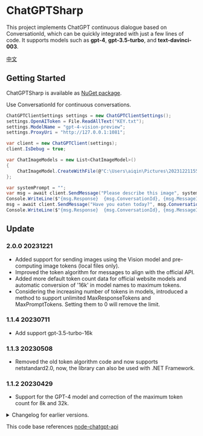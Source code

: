 # ChatGPTSharp

This project implements ChatGPT continuous dialogue based on ConversationId, which can be quickly integrated with just a few lines of code. It supports models such as **gpt-4**, **gpt-3.5-turbo**, and **text-davinci-003**.

[中文](README_CN.md)

## Getting Started

ChatGPTSharp is available as [NuGet package](https://www.nuget.org/packages/ChatGPTSharp/).

Use ConversationId for continuous conversations.
```csharp
ChatGPTClientSettings settings = new ChatGPTClientSettings();
settings.OpenAIToken = File.ReadAllText("KEY.txt");
settings.ModelName = "gpt-4-vision-preview";
settings.ProxyUri = "http://127.0.0.1:1081";

var client = new ChatGPTClient(settings);
client.IsDebug = true;

var ChatImageModels = new List<ChatImageModel>()
{
    ChatImageModel.CreateWithFile(@"C:\Users\aiqin\Pictures\20231221155547.png", ImageDetailMode.Low)
};

var systemPrompt = "";
var msg = await client.SendMessage("Please describe this image", systemPrompt: systemPrompt, images: ChatImageModels);
Console.WriteLine($"{msg.Response}  {msg.ConversationId}, {msg.MessageId}");
msg = await client.SendMessage("Have you eaten today?", msg.ConversationId, msg.MessageId);
Console.WriteLine($"{msg.Response}  {msg.ConversationId}, {msg.MessageId}");
```


## Update

### 2.0.0 20231221
* Added support for sending images using the Vision model and pre-computing image tokens (local files only).
* Improved the token algorithm for messages to align with the official API.
* Added more default token count data for official website models and automatic conversion of '16k' in model names to maximum tokens.
* Considering the increasing number of tokens in models, introduced a method to support unlimited MaxResponseTokens and MaxPromptTokens. Setting them to 0 will remove the limit.

### 1.1.4 20230711
* Add support gpt-3.5-turbo-16k
 
### 1.1.3 20230508
* Removed the old token algorithm code and now supports netstandard2.0, now, the library can also be used with .NET Framework.

### 1.1.2 20230429
* Support for the GPT-4 model and correction of the maximum token count for 8k and 32k.

<details> <summary>Changelog for earlier versions.</summary>

### 1.1.0 20230320
* The initialization method of ChatGPTClient adds a request timeout setting and changes the default timeout time from 20 seconds to 60 seconds.

### 1.0.9 20230307
* Using TiktokenSharp to calculate token count, fixing the issue of inaccurate token calculation.

### 1.0.8 20230304
* token algorithm fix

### 1.0.6 20230303
* The token algorithm has been temporarily removed, which may cause exceptions when certain strings are combined. It will be restored after subsequent testing is completed.

### 1.0.5 20230303
* Add SendMessage parameters sendSystemType and sendSystemMessage to specify the insertion of system messages into the conversation.

### 1.0.3 20230302
* Add local token algorithm of gpt3, the algorithm is from js library gpt-3-encoder

</details>

This code base references [node-chatgpt-api](https://github.com/waylaidwanderer/node-chatgpt-api)
